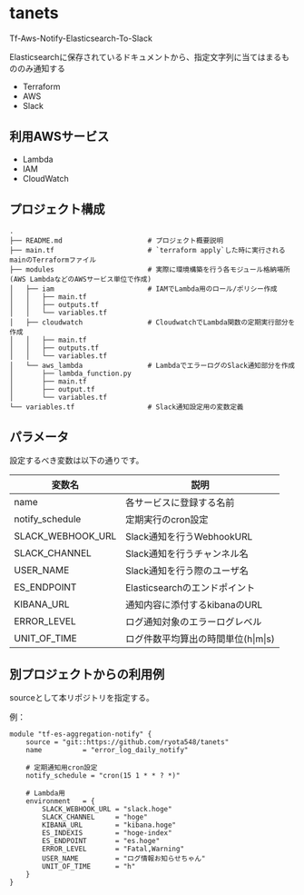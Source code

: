 # tanets

Tf-Aws-Notify-Elasticsearch-To-Slack

Elasticsearchに保存されているドキュメントから、指定文字列に当てはまるもののみ通知する

- Terraform
- AWS
- Slack

## 利用AWSサービス

- Lambda
- IAM
- CloudWatch

## プロジェクト構成

```
.
├── README.md                     # プロジェクト概要説明
├── main.tf                       # `terraform apply`した時に実行されるmainのTerraformファイル
├── modules                       # 実際に環境構築を行う各モジュール格納場所(AWS LambdaなどのAWSサービス単位で作成)
│   ├── iam                       # IAMでLambda用のロール/ポリシー作成
│   │   ├── main.tf
│   │   ├── outputs.tf
│   │   └── variables.tf
│   ├── cloudwatch                # CloudwatchでLambda関数の定期実行部分を作成
│   │   ├── main.tf
│   │   ├── outputs.tf
│   │   └── variables.tf
│   └── aws_lambda                # LambdaでエラーログのSlack通知部分を作成
│       ├── lambda_function.py
│       ├── main.tf
│       ├── output.tf
│       └── variables.tf
└── variables.tf                  # Slack通知設定用の変数定義
```

## パラメータ

設定するべき変数は以下の通りです。

|変数名            |説明|
|-----------------|---|
|name       |各サービスに登録する名前|
|notify_schedule  |定期実行のcron設定|
|SLACK_WEBHOOK_URL|Slack通知を行うWebhookURL|
|SLACK_CHANNEL    |Slack通知を行うチャンネル名|
|USER_NAME        |Slack通知を行う際のユーザ名|
|ES_ENDPOINT      |Elasticsearchのエンドポイント|
|KIBANA_URL       |通知内容に添付するkibanaのURL|
|ERROR_LEVEL      |ログ通知対象のエラーログレベル|
|UNIT_OF_TIME     |ログ件数平均算出の時間単位(h\|m\|s)|

## 別プロジェクトからの利用例

sourceとして本リポジトリを指定する。

例：

```
module "tf-es-aggregation-notify" {
    source = "git::https://github.com/ryota548/tanets"
    name          = "error_log_daily_notify"

    # 定期通知用cron設定
    notify_schedule = "cron(15 1 * * ? *)"

    # Lambda用
    environment   = {
        SLACK_WEBHOOK_URL = "slack.hoge"
        SLACK_CHANNEL     = "hoge"
        KIBANA_URL        = "kibana.hoge"
        ES_INDEXIS        = "hoge-index"
        ES_ENDPOINT       = "es.hoge"
        ERROR_LEVEL       = "Fatal,Warning"
        USER_NAME         = "ログ情報お知らせちゃん"
        UNIT_OF_TIME      = "h"
    }
}
```